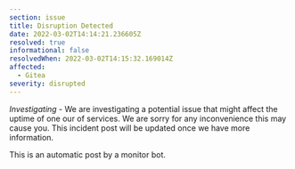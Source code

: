 ```yaml
---
section: issue
title: Disruption Detected
date: 2022-03-02T14:14:21.236605Z
resolved: true
informational: false
resolvedWhen: 2022-03-02T14:15:32.169014Z
affected:
  - Gitea
severity: disrupted
---
```

*Investigating* - We are investigating a potential issue that might affect the uptime of one our of services. We are sorry for any inconvenience this may cause you. This incident post will be updated once we have more information.

This is an automatic post by a monitor bot.
        